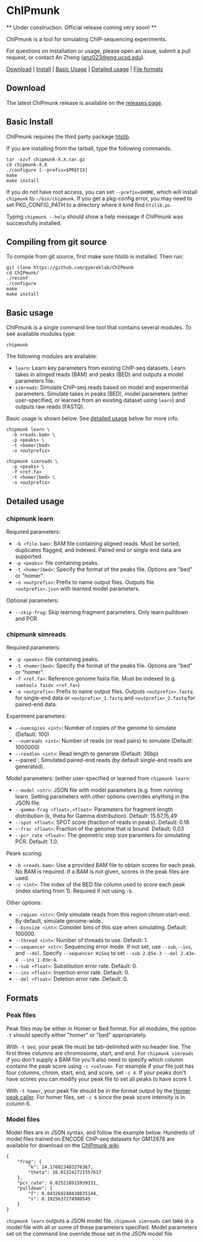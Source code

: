 # ChIPmunk

** Under construction. Official release coming very soon! **

ChIPmunk is a tool for simulating ChIP-sequencing experiments.

For questions on installation or usage, please open an issue, submit a pull request, or contact An Zheng (anz023@eng.ucsd.edu).

[Download](#download) | [Install](#install) | [Basic Usage](#usage) | [Detailed usage](#detailed) | [File formats](#formats)

<a name="download"></a>
## Download

The latest ChIPmunk release is available on the [releases page](https://github.com/gymreklab/ChIPmunk/releases).

<a name="install"></a>
## Basic Install

ChIPmunk requires the third party package [htslib](http://www.htslib.org/).

If you are installing from the tarball, type the following commands.

```
tar -xzvf chipmunk-X.X.tar.gz
cd chipmunk-X.X
./configure [--prefix=$PREFIX]
make
make install
``` 

If you do not have root access, you can set `--prefix=$HOME`, which will install `chipmunk` to `~/bin/chipmunk`.
If you get a pkg-config error, you may need to set PKG_CONFIG_PATH to a directory where it kind find `htslib.pc`.

Typing `chipmunk --help` should show a help message if ChIPmunk was successfully installed.

## Compiling from git source

To compile from git source, first make sure htslib is installed. Then run:
```
git clone https://github.com/gymreklab/ChIPmunk
cd ChIPmunk/
./reconf
./configure
make
make install
```

<a name="usage"></a>
## Basic usage

ChIPmunk is a single command line tool that contains several modules. To see available modules type:

```
chipmunk
```

The following modules are available:

* `learn`: Learn key parameters from existing ChIP-seq datasets. Learn takes in alinged reads (BAM) and peaks (BED) and outputs a model parameters file.
* `simreads`: Simulate ChIP-seq reads based on model and experimental parameters. Simulate takes in peaks (BED), model parameters (either user-specified, or learned from an existing dataset using `learn`) and outputs raw reads (FASTQ).

Basic usage is shown below. See [detailed usage](#detailed) below for more info.

```
chipmunk learn \
  -b <reads.bam> \
  -p <peaks> \
  -t <homer|bed>
  -o <outprefix>
```

```
chipmunk simreads \
  -p <peaks> \
  -f <ref.fa>
  -t <homer|bed> \
  -o <outprefix>
```

<a name="detailed"></a>
## Detailed usage

### chipmunk learn

Required parameters:
* `-b <file.bam>`: BAM file containing aligned reads. Must be sorted, duplicates flagged, and indexed. Paired end or single end data are supported.
* `-p <peaks>`: file containing peaks. 
* `-t <homer|bed>`: Specify the format of the peaks file. Options are "bed" or "homer".
* `-o <outprefix>`: Prefix to name output files. Outputs file `<outprefix>.json` with learned model parameters.

Optional parameters:
* `--skip-frag`: Skip learning fragment parameters. Only learn pulldown and PCR.

### chipmunk simreads

Required parameters:
* `-p <peaks>`: file containing peaks. 
* `-t <homer|bed>`: Specify the format of the peaks file. Options are "bed" or "homer".
* `-f <ref.fa>`: Reference genome fasta file. Must be indexed (e.g. `samtools faidx <ref.fa>`)
* `-o <outprefix>`: Prefix to name output files. Outputs `<outprefix>.fastq` for single-end data or `<outprefix>_1.fastq` and `<outprefix>_2.fastq` for paired-end data.

Experiment parameters:
* `--numcopies <int>`: Number of copies of the genome to simulate (Default: 100)
* `--numreads <int>`: Number of reads (or read pairs) to simulate (Default: 1000000)
* `--readlen <int>`: Read length to generate (Default: 36bp)
* --paired`: Simulated paired-end reads (by default single-end reads are generated).

Model parameters: (either user-specified or learned from `chipmunk learn`:
* `--model <str>`: JSON file with model parameters (e.g. from running learn. Setting parameters with other options overrides anything in the JSON file.
* `--gamma-frag <float>,<float>`: Parameters for fragment length distribution (k, theta for Gamma distribution). Default: 15.67,15,49
* `--spot <float>`: SPOT score (fraction of reads in peaks). Default: 0.18
* `--frac <float>`: Fraction of the genome that is bound. Default: 0.03
* `--pcr_rate <float>`: The geometric step size paramters for simulating PCR. Default: 1.0.

Peark scoring:
* `-b <reads.bam>`: Use a provided BAM file to obtain scores for each peak. No BAM is required. If a BAM is not given, scores in the peak files are used.
* `-c <int>`: The index of the BED file column used to score each peak (index starting from 1). Required if not using `-b`.

Other options:
* `--region <str>`: Only simulate reads from this region chrom:start-end. By default, simulate genome-wide.
* `--binsize <int>`: Consider bins of this size when simulating. Default: 100000.
* `--thread <int>`: Number of threads to use. Default: 1.
* `--sequencer <str>`: Sequencing error mode. If not set, use `--sub`,`--ins`, and `--del`. Specify `--sequencer HiSeq` to set `--sub 2.65e-3 --del 2.43e-4 --ins 1.83e-4`.
* `--sub <float>`: Substitution error rate. Default: 0.
* `--ins <float>`: Insertion error rate. Default: 0.
* `--del <float>`: Deletion error rate. Default: 0.

<a name="formats"></a>
## Formats

### Peak files

Peak files may be either in Homer or Bed format. For all modules, the option `-t` should specify either "homer" or "bed" appropriately.

With `-t bed`, your peak file must be tab-delimited with no header line. The first three columns are chromosome, start, and end. For `chipmunk simreads` if you don't supply a BAM file you'll also need to specify which column contains the peak score using `-c <colnum>`. For example if your file just has four columns, chrom, start, end, and score, set `-c 4`. If your peaks don't have scores you can modify your peak file to set all peaks to have score 1.

With `-t homer`, your peak file should be in the format output by the [Homer peak caller](http://homer.ucsd.edu/homer/ngs/peaks.html). For homer files, set `-c 6` since the peak score intensity is in column 6.

### Model files

Model files are in JSON syntax, and follow the example below. Hundreds of model files trained on ENCODE ChIP-seq datasets for GM12878 are available for download on the [ChIPmunk wiki](https://github.com/gymreklab/ChIPmunk/wiki/ChIPmunk-model-files-for-GM12878-ENCODE-Datasets).

```
{
    "frag": {
        "k": 14.176023483276367,
        "theta": 16.013242721557617
    },
    "pcr_rate": 0.825218915939331,
    "pulldown": {
        "f": 0.043268248438835144,
        "s": 0.1925637274980545
    }
}
```

`chipmunk learn` outputs a JSON model file. `chipmunk simreads` can take in a model file with all or some of these parameters specified. Model parameters set on the command line override those set in the JSON model file.
